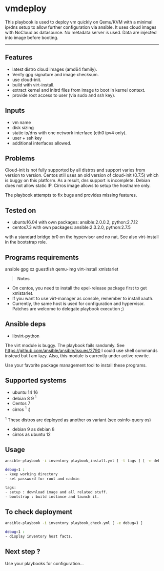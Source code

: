 vmdeploy
========


This playbook is used to deploy vm quickly on Qemu/KVM with a minimal ip/dns
setup to allow further configuration via ansible. It uses cloud images with
NoCloud as datasource. No metadata server is used. Data are injected into
image before booting.

----------

Features
--------

- latest distro cloud images (amd64 family).
- Verify gpg signature and image checksum.
- use cloud-init.
- build with virt-install.
- extract kernel and initrd files from image to boot in kernel context.
- provide root access to user (via sudo and ssh key).


Inputs
------

- vm name
- disk sizing
- static ip/dns with one network interface (eth0 ipv4 only).
- user + ssh key
- additional interfaces allowed.


Problems
--------

Cloud-init is not fully supported by all distros and support varies from
version to version. Centos still uses an old version of cloud-init (0.7.5)
which is buggy on this platform. As a result, dns support is incomplete.
Debian does not allow static IP.
Cirros image allows to setup the hostname only.

The playbook attempts to fix bugs and provides missing features.

Tested on
---------

* ubuntu16.04 with own packages: ansible:2.0.0.2, python:2.7.12
* centos7.3 with own packages: ansible:2.3.2.0, python:2.7.5

with a standard bridge br0 on the hypervisor and no nat.
See also virt-install in the bootstrap role.


Programs requirements
---------------------

ansible
gpg
xz
guestfish
qemu-img
virt-install
xmlstarlet

>**Notes**
- On centos, you need to install the epel-release package first to get xmlstarlet.
- If you want to use virt-manager as console, remember to install xauth.
- Currently, the same host is used for configuration and hypervisor.
  Patches are welcome to delegate playbook execution ;)

Ansible deps
------------

- libvirt-python

The virt module is buggy. The playbook fails randomly.
See https://github.com/ansible/ansible/issues/2790
I could use shell commands instead but I am lazy. Also, this module
is currently under active rewrite.

Use your favorite package management tool to install these programs.

Supported systems
-----------------

- ubuntu 14 16
- debian 8 9 <sup>1</sup>
- Centos 7
- cirros <sup>1</sup> :)

<sup>1</sup> These distros are deployed as another os variant (see osinfo-query os)
- debian 9 as debian 8
- cirros as ubuntu 12


Usage
-----

```sh
ansible-playbook -i inventory playbook_install.yml [ -t tags ] [ -e debug=1 ]

debug=1 :
- keep working directory
- set password for root and nadmin

tags:
- setup : download image and all related stuff.
- bootstrap : build instance and launch it.
```

To check deployment
-------------------

```sh
ansible-playbook -i inventory playbook_check.yml [ -e debug=1 ]

debug=1 :
- display inventory host facts.
```

Next step ?
---------

Use your playbooks for configuration...
